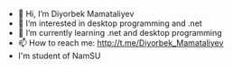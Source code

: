 - 👋 Hi, I’m Diyorbek Mamataliyev
- 👀 I’m interested in desktop programming and .net
- 🌱 I’m currently learning .net and desktop programming
- 📫 How to reach me: http://t.me/Diyorbek_Mamataliyev
- I'm student of NamSU

<!---
DiyorbekMamataliyev/DiyorbekMamataliyev is a ✨ special ✨ repository because its `README.md` (this file) appears on your GitHub profile.
You can click the Preview link to take a look at your changes.
--->
